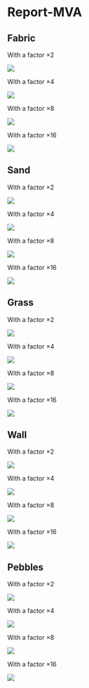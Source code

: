# Report-MVA

## Fabric

With a factor $\times 2$


![](https://github.com/EmilePierret/Report-MVA/blob/main/Gaussia_model/fabric/Gaussian_factor_2.gif)

With a factor $\times 4$


![](https://github.com/EmilePierret/Report-MVA/blob/main/Gaussia_model/fabric/Gaussian_factor_4.gif)

With a factor $\times 8$


![](https://github.com/EmilePierret/Report-MVA/blob/main/Gaussia_model/fabric/Gaussian_factor_8.gif)

With a factor $\times 16$


![](https://github.com/EmilePierret/Report-MVA/blob/main/Gaussia_model/fabric/Gaussian_factor_16.gif)


## Sand


With a factor $\times 2$


![](https://github.com/EmilePierret/Report-MVA/blob/main/Gaussia_model/sand/Gaussian_factor_2.gif)

With a factor $\times 4$


![](https://github.com/EmilePierret/Report-MVA/blob/main/Gaussia_model/sand/Gaussian_factor_4.gif)

With a factor $\times 8$


![](https://github.com/EmilePierret/Report-MVA/blob/main/Gaussia_model/sand/Gaussian_factor_8.gif)

With a factor $\times 16$


![](https://github.com/EmilePierret/Report-MVA/blob/main/Gaussia_model/sand/Gaussian_factor_16.gif)

## Grass


With a factor $\times 2$


![](https://github.com/EmilePierret/Report-MVA/blob/main/Gaussia_model/grass/Gaussian_factor_2.gif)

With a factor $\times 4$


![](https://github.com/EmilePierret/Report-MVA/blob/main/Gaussia_model/grass/Gaussian_factor_4.gif)

With a factor $\times 8$


![](https://github.com/EmilePierret/Report-MVA/blob/main/Gaussia_model/grass/Gaussian_factor_8.gif)

With a factor $\times 16$


![](https://github.com/EmilePierret/Report-MVA/blob/main/Gaussia_model/grass/Gaussian_factor_16.gif)


## Wall



With a factor $\times 2$


![](https://github.com/EmilePierret/Report-MVA/blob/main/Gaussia_model/wall/Gaussian_factor_2.gif)

With a factor $\times 4$


![](https://github.com/EmilePierret/Report-MVA/blob/main/Gaussia_model/wall/Gaussian_factor_4.gif)

With a factor $\times 8$


![](https://github.com/EmilePierret/Report-MVA/blob/main/Gaussia_model/wall/Gaussian_factor_8.gif)

With a factor $\times 16$


![](https://github.com/EmilePierret/Report-MVA/blob/main/Gaussia_model/wall/Gaussian_factor_16.gif)


## Pebbles



With a factor $\times 2$


![](https://github.com/EmilePierret/Report-MVA/blob/main/Gaussia_model/pebbles/Gaussian_factor_2.gif)

With a factor $\times 4$


![](https://github.com/EmilePierret/Report-MVA/blob/main/Gaussia_model/pebbles/Gaussian_factor_4.gif)

With a factor $\times 8$


![](https://github.com/EmilePierret/Report-MVA/blob/main/Gaussia_model/pebbles/Gaussian_factor_8.gif)

With a factor $\times 16$


![](https://github.com/EmilePierret/Report-MVA/blob/main/Gaussia_model/pebbles/Gaussian_factor_16.gif)


